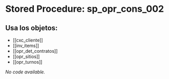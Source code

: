 # Stored Procedure: sp_opr_cons_002

## Usa los objetos:
- [[cxc_cliente]]
- [[inv_items]]
- [[opr_det_contratos]]
- [[opr_sitios]]
- [[opr_turnos]]

*No code available.*
